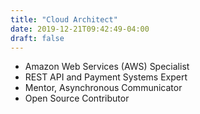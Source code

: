 ```yaml
---
title: "Cloud Architect"
date: 2019-12-21T09:42:49-04:00
draft: false
---
```


* Amazon Web Services (AWS) Specialist
* REST API and Payment Systems Expert
* Mentor, Asynchronous Communicator
* Open Source Contributor
